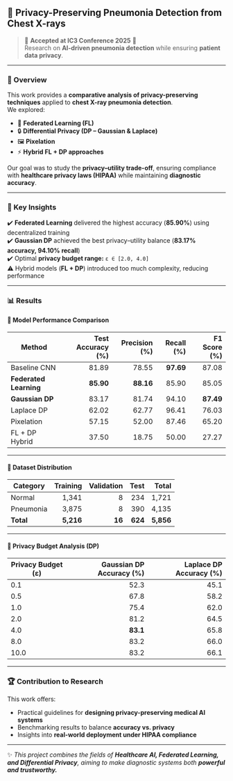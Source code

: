 ## 🔬 Privacy-Preserving Pneumonia Detection from Chest X-rays  

> 📄 **Accepted at IC3 Conference 2025** 🎉  
> Research on **AI-driven pneumonia detection** while ensuring **patient data privacy**.  

---

### 📌 Overview  
This work provides a **comparative analysis of privacy-preserving techniques** applied to **chest X-ray pneumonia detection**.  
We explored:  
- 🧩 **Federated Learning (FL)**  
- 🔒 **Differential Privacy (DP – Gaussian & Laplace)**  
- 🖼️ **Pixelation**  
- ⚡ **Hybrid FL + DP approaches**  

Our goal was to study the **privacy–utility trade-off**, ensuring compliance with **healthcare privacy laws (HIPAA)** while maintaining **diagnostic accuracy**.  

---

### 🔑 Key Insights  
✔️ **Federated Learning** delivered the highest accuracy (**85.90%**) using decentralized training  
✔️ **Gaussian DP** achieved the best privacy–utility balance (**83.17% accuracy, 94.10% recall**)  
✔️ Optimal **privacy budget range:** `ε ∈ [2.0, 4.0]`  
⚠️ Hybrid models (**FL + DP**) introduced too much complexity, reducing performance  

---

### 📊 Results  

#### 🏥 Model Performance Comparison
| Method              | Test Accuracy (%) | Precision (%) | Recall (%) | F1 Score (%) |
|---------------------|------------------:|--------------:|-----------:|-------------:|
| Baseline CNN        | 81.89             | 78.55         | **97.69**  | 87.08        |
| **Federated Learning**  | **85.90**         | **88.16**     | 85.90      | 85.05        |
| **Gaussian DP**     | 83.17             | 81.74         | 94.10      | **87.49**    |
| Laplace DP          | 62.02             | 62.77         | 96.41      | 76.03        |
| Pixelation          | 57.15             | 52.00         | 87.46      | 65.20        |
| FL + DP Hybrid      | 37.50             | 18.75         | 50.00      | 27.27        |

---

#### 📂 Dataset Distribution
| Category   | Training | Validation | Test | Total |
|------------|---------:|-----------:|-----:|------:|
| Normal     | 1,341    | 8          | 234  | 1,721 |
| Pneumonia  | 3,875    | 8          | 390  | 4,135 |
| **Total**  | **5,216**| **16**     | **624** | **5,856** |

---

#### 🔐 Privacy Budget Analysis (DP)
| Privacy Budget (ε) | Gaussian DP Accuracy (%) | Laplace DP Accuracy (%) |
|--------------------|-------------------------:|------------------------:|
| 0.1                | 52.3                    | 45.1                   |
| 0.5                | 67.8                    | 58.2                   |
| 1.0                | 75.4                    | 62.0                   |
| 2.0                | 81.2                    | 64.5                   |
| 4.0                | **83.1**                | 65.8                   |
| 8.0                | 83.2                    | 66.0                   |
| 10.0               | 83.2                    | 66.1                   |

---

### 🏆 Contribution to Research  
This work offers:  
- Practical guidelines for **designing privacy-preserving medical AI systems**  
- Benchmarking results to balance **accuracy vs. privacy**  
- Insights into **real-world deployment under HIPAA compliance**  

---

✨ *This project combines the fields of **Healthcare AI, Federated Learning, and Differential Privacy**, aiming to make diagnostic systems both **powerful and trustworthy.***
